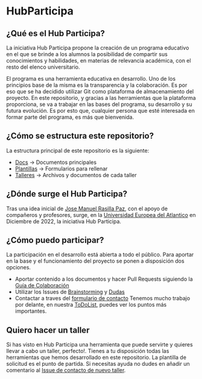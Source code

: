 # HubParticipa

## ¿Qué es el Hub Participa?
La iniciativa Hub Participa propone la creación de un programa educativo en el que se brinde a los alumnos la posibilidad de compartir sus conocimientos y habilidades, en materias de relevancia académica, con el resto del elenco universitario.

El programa es una herramienta educativa en desarrollo. Uno de los principios base de la misma es la transparencia y la colaboración. Es por eso que se ha decidido utilizar Git como plataforma de almacenamiento del proyecto. En este repositorio, y gracias a las herramientas que la plataforma proporciona, se va a trabajar en las bases del programa, su desarrollo y su futura evolución. Es por esto que, cualquier persona que esté interesada en formar parte del programa, es más que bienvenida.

## ¿Cómo se estructura este repositorio?
La estructura principal de este repositorio es la siguiente:
- [Docs](https://github.com/HubPaticipa/HubParticipa/tree/main/Docs) -> Documentos principales
- [Plantillas](https://github.com/HubPaticipa/HubParticipa/tree/main/Plantillas) -> Formularios para rellenar
- [Talleres](https://github.com/HubPaticipa/HubParticipa/tree/main/Talleres) -> Archivos y documentos de cada taller

## ¿Dónde surge el Hub Participa?
Tras una idea inicial de [Jose Manuel Rasilla Paz](https://www.linkedin.com/in/jose-manuel-rasilla-paz-3b64b6171/), con el apoyo de compañeros y profesores, surge, en la [Universidad Europea del Atlantico](https://www.uneatlantico.es/) en Diciembre de 2022, la iniciativa Hub Participa.

## ¿Cómo puedo participar?
La participación en el desarrollo está abierta a todo el público. Para aportar en la base y el funcionamiento del proyecto se ponen a disposición dos opciones.
- Aportar contenido a los documentos y hacer Pull Requests siguiendo la [Guía de Colaboración](https://github.com/HubParticipa/HubParticipa/blob/main/GuiaDeColab.md)
- Utilizar los Issues de [Brainstorming](https://github.com/HubParticipa/HubParticipa/issues/2) y [Dudas](https://github.com/HubParticipa/HubParticipa/issues/1)
- Contactar a traves del [formulario de contacto](https://forms.gle/R899V6n8Ln95DLN58)
Tenemos mucho trabajo por delante, en nuestra [ToDoList](https://github.com/HubParticipa/HubParticipa/blob/main/ToDoList.md), puedes ver los puntos más importantes.

## Quiero hacer un taller
Si has visto en Hub Participa una herramienta que puede servirte y quieres llevar a cabo un taller, perfecto!. Tienes a tu disposición todas las herramientas que hemos desarrollado en este repositorio. La plantilla de solicitud es el punto de partida.
Si necesitas ayuda no dudes en añadir un comentario al [Issue de contacto de nuevo taller](https://github.com/HubParticipa/HubParticipa/issues/3).
